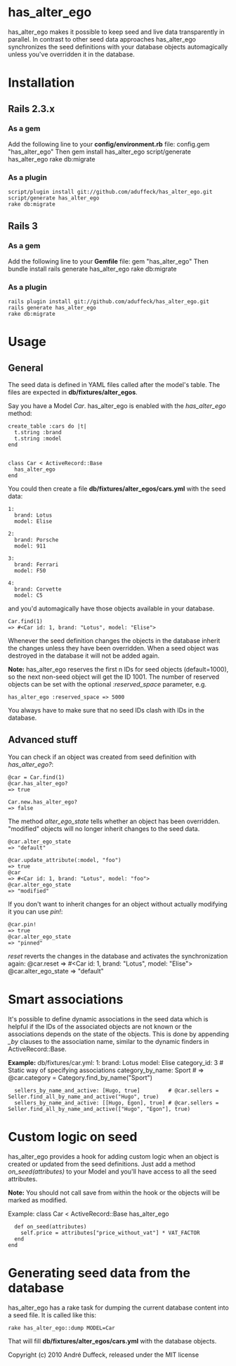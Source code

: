 # has_alter_ego

has_alter_ego makes it possible to keep seed and live data transparently in parallel. In contrast to other seed
data approaches has_alter_ego synchronizes the seed definitions with your database objects automagically unless you've
overridden it in the database.

# Installation

## Rails 2.3.x
### As a gem
Add the following line to your **config/environment.rb** file:
    config.gem "has_alter_ego"
Then
    gem install has_alter_ego
    script/generate has_alter_ego
    rake db:migrate

### As a plugin
    script/plugin install git://github.com/aduffeck/has_alter_ego.git
    script/generate has_alter_ego
    rake db:migrate


## Rails 3
### As a gem
Add the following line to your **Gemfile** file:
    gem "has_alter_ego"
Then
    bundle install
    rails generate has_alter_ego
    rake db:migrate

### As a plugin
    rails plugin install git://github.com/aduffeck/has_alter_ego.git
    rails generate has_alter_ego
    rake db:migrate


# Usage
## General
The seed data is defined in YAML files called after the model's table. The files are expected in **db/fixtures/alter_egos**.

Say you have a Model *Car*. has_alter_ego is enabled with the *has_alter_ego* method:

    create_table :cars do |t|
      t.string :brand
      t.string :model
    end


    class Car < ActiveRecord::Base
      has_alter_ego
    end

You could then create a file **db/fixtures/alter_egos/cars.yml** with the seed data:

    1:
      brand: Lotus
      model: Elise

    2:
      brand: Porsche
      model: 911

    3:
      brand: Ferrari
      model: F50

    4:
      brand: Corvette
      model: C5

and you'd automagically have those objects available in your database.

    Car.find(1)
    => #<Car id: 1, brand: "Lotus", model: "Elise">

Whenever the seed definition changes the objects in the database inherit the changes unless they have been overridden.
When a seed object was destroyed in the database it will not be added again.

**Note:** has_alter_ego reserves the first n IDs for seed objects (default=1000), so the next non-seed object will get
the ID 1001.
The number of reserved objects can be set with the optional *:reserved_space* parameter, e.g.

    has_alter_ego :reserved_space => 5000

You always have to make sure that no seed IDs clash with IDs in the database.


## Advanced stuff
You can check if an object was created from seed definition with *has_alter_ego?*:

    @car = Car.find(1)
    @car.has_alter_ego?
    => true

    Car.new.has_alter_ego?
    => false

The method *alter_ego_state* tells whether an object has been overridden. "modified" objects will no longer inherit
changes to the seed data.

    @car.alter_ego_state
    => "default"

    @car.update_attribute(:model, "foo")
    => true
    @car
    => #<Car id: 1, brand: "Lotus", model: "foo">
    @car.alter_ego_state
    => "modified"

If you don't want to inherit changes for an object without actually modifying it you can use *pin!*:

    @car.pin!
    => true
    @car.alter_ego_state
    => "pinned"


*reset* reverts the changes in the database and activates the synchronization again:
    @car.reset
    => #<Car id: 1, brand: "Lotus", model: "Elise">
    @car.alter_ego_state
    => "default"

# Smart associations

It's possible to define dynamic associations in the seed data which is helpful if the IDs of the associated objects are
not known or the associations depends on the state of the objects. This is done by appending *_by* clauses to the
association name, similar to the dynamic finders in ActiveRecord::Base.

**Example:**
db/fixtures/car.yml:
    1:
      brand: Lotus
      model: Elise
      category_id: 3                                   # Static way of specifying associations
      category_by_name: Sport                          # => @car.category = Category.find_by_name("Sport")

      sellers_by_name_and_active: [Hugo, true]         # @car.sellers = Seller.find_all_by_name_and_active("Hugo", true)
      sellers_by_name_and_active: [[Hugo, Egon], true] # @car.sellers = Seller.find_all_by_name_and_active(["Hugo", "Egon"], true)


# Custom logic on seed

has_alter_ego provides a hook for adding custom logic when an object is created or updated from the seed definitions.
Just add a method *on_seed(attributes)* to your Model and you'll have access to all the seed attributes.

**Note:** You should not call save from within the hook or the objects will be marked as modified.

Example:
    class Car < ActiveRecord::Base
      has_alter_ego

      def on_seed(attributes)
        self.price = attributes["price_without_vat"] * VAT_FACTOR
      end
    end

# Generating seed data from the database

has_alter_ego has a rake task for dumping the current database content into a seed file. It is called like this:

    rake has_alter_ego::dump MODEL=Car

That will fill **db/fixtures/alter_egos/cars.yml** with the database objects. 

Copyright (c) 2010 André Duffeck, released under the MIT license
